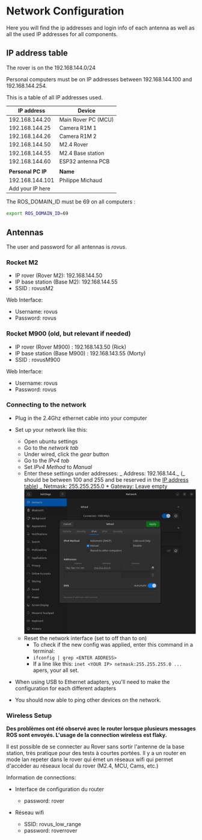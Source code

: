 # Network Configuration

Here you will find the ip addresses and login info of each antenna as well as all the used IP addresses for all components.

## IP address table

The rover is on the 192.168.144.0/24

Personal computers must be on IP addresses between 192.168.144.100 and 192.168.144.254.

This is a table of all IP addresses used.

| IP address         | Device              |
| ------------------ | ------------------- |
| 192.168.144.20     | Main Rover PC (MCU) |
| 192.168.144.25     | Camera R1M 1        |
| 192.168.144.26     | Camera R1M 2        |
| 192.168.144.50     | M2.4 Rover          |
| 192.168.144.55     | M2.4 Base station   |
| 192.168.144.60     | ESP32 antenna PCB   |
|                    |                     |
| **Personal PC IP** | **Name**            |
| 192.168.144.101    | Philippe Michaud    |
| Add your IP here   |                     |

The ROS_DOMAIN_ID must be 69 on all computers :

```bash
export ROS_DOMAIN_ID=69
```

## Antennas

The user and password for all antennas is _rovus_.

### Rocket M2

- IP rover (Rover M2): 192.168.144.50
- IP base station (Base M2): 192.168.144.55
- SSID : rovusM2

Web Interface:

- Username: rovus
- Password: rovus

### Rocket M900 (old, but relevant if needed)

- IP rover (Rover M900) : 192.168.143.50 (Rick)
- IP base station (Base M900) : 192.168.143.55 (Morty)
- SSID : rovusM900

Web Interface:

- Username: rovus
- Password: rovus

### Connecting to the network

- Plug in the 2.4Ghz ethernet cable into your computer
- Set up your network like this:

  - Open ubuntu settings
  - Go to the _network tab_
  - Under wired, click the _gear_ button
  - Go to the _IPv4 tab_
  - Set _IPv4 Method_ to _Manual_
  - Enter these settings under addresses:
    _ Address: 192.168.144._ (_ should be between 100 and 255 and be reserved in the [IP address table](#IP-address-table))
    _ Netmask: 255.255.255.0 \* Gateway: Leave empty
    ![network_config.png](../../attachements/network_config.png)
  - Reset the network interface (set to off than to on)
    - To check if the new config was applied, enter this command in a terminal:
    - `ifconfig | grep <ENTER ADDRESS> `
    - If a line like this: `inet <YOUR IP> netmask:255.255.255.0 ...` apers, your all set.

- When using USB to Ethernet adapters, you'll need to make the configuration for each different adapters
- You should now able to ping other devices on the network.

### Wireless Setup

**Des problèmes ont été observé avec le router lorsque plusieurs messages ROS sont envoyés. L'usage de la connection wireless est flaky.**

Il est possible de se connecter au Rover sans sortir l'antenne de la base station, très pratique pour des tests à courtes portées. Il y a un router en mode lan repeter dans le rover qui émet un réseaux wifi qui permet d'accèder au réseaux local du rover (M2.4, MCU, Cams, etc.)

Information de connections:

- Interface de configuration du router

  - password: rover

- Réseau wifi
  - SSID: rovus_low_range
  - password: roverrover
